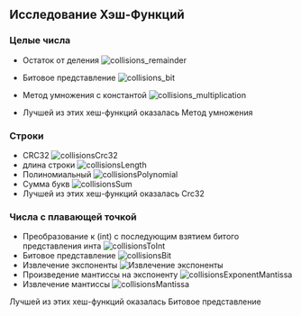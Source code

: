 ## Исследование Хэш-Функций

### Целые числа 
- Остаток от деления
![collisions_remainder](https://github.com/avarxx/Lab2024/assets/142540980/b461b5c1-17c8-4ac4-9740-d31e0965516d)
- Битовое представление
![collisions_bit](https://github.com/avarxx/Lab2024/assets/142540980/4b4de910-b8f1-4da7-bbb8-35c661c88320)
- Метод умножения с константой
![collisions_multiplication](https://github.com/avarxx/Lab2024/assets/142540980/1366609c-8896-44e3-b40d-b79e7ba44be3)

- Лучшей из этих хеш-функций оказалась Метод умножения

### Строки
- CRC32
![collisionsCrc32](https://github.com/avarxx/Lab2024/assets/142540980/ad0b100f-4556-4f60-959d-594115763639)
- длина строки
![collisionsLength](https://github.com/avarxx/Lab2024/assets/142540980/d37da44c-d37e-47f0-b6a4-e1a2ab9fc0aa)
- Полиномиальный
![collisionsPolynomial](https://github.com/avarxx/Lab2024/assets/142540980/400c0e0d-e4d8-4524-8779-81fea4352f67)
- Сумма букв
![collisionsSum](https://github.com/avarxx/Lab2024/assets/142540980/5ccd52f0-8e69-4900-9df6-b5dd635df4bc)
- Лучшей из этих хеш-функций оказалась Crc32


### Числа с плавающей точкой 
- Преобразование к (int) c последующим взятием битого представления инта
![collisionsToInt](https://github.com/avarxx/Lab2024/assets/142540980/ca4a50df-3822-4eeb-b11c-788f2b0c1a4b)
- Битовое представление
![collisionsBit](https://github.com/avarxx/Lab2024/assets/142540980/370c7255-1729-4d8e-935b-00a5281718dd)
- Извлечение экспоненты
![Извлечение экспоненты](https://github.com/avarxx/Lab2024/blob/main/Hash/Hash/Plot/collisionsExponent.png?raw=true "Извлечение экспоненты")
- Произведение мантиссы на экспоненту
![collisionsExponentMantissa](https://github.com/avarxx/Lab2024/assets/142540980/571e57b9-cb46-4473-97ca-8ccb27c84f61)
- Извлечение мантиссы
![collisionsMantissa](https://github.com/avarxx/Lab2024/assets/142540980/25d0005c-1899-4366-9101-769c1ca4cd8c)

Лучшей из этих хеш-функций оказалась Битовое представление
